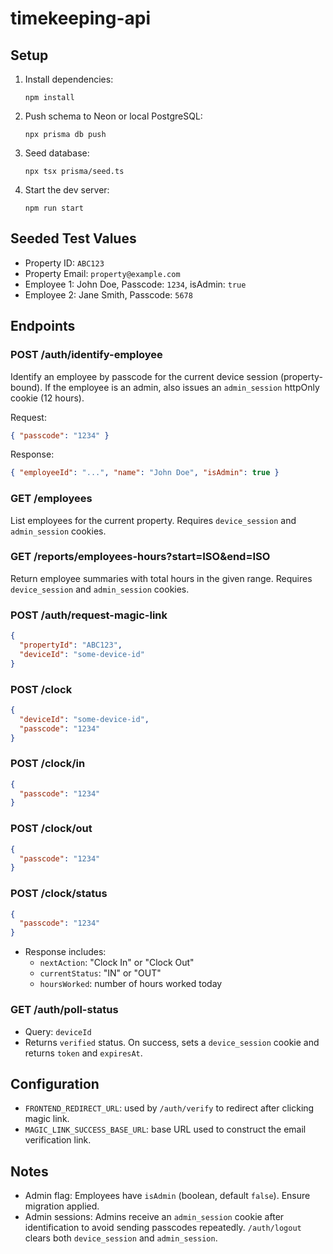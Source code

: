 # timekeeping-api

## Setup

1. Install dependencies:
   ```
   npm install
   ```

2. Push schema to Neon or local PostgreSQL:
   ```
   npx prisma db push
   ```

3. Seed database:
   ```
   npx tsx prisma/seed.ts
   ```

4. Start the dev server:
   ```
   npm run start
   ```

## Seeded Test Values

- Property ID: `ABC123`
- Property Email: `property@example.com`
- Employee 1: John Doe, Passcode: `1234`, isAdmin: `true`
- Employee 2: Jane Smith, Passcode: `5678`

## Endpoints

### POST /auth/identify-employee
Identify an employee by passcode for the current device session (property-bound). If the employee is an admin, also issues an `admin_session` httpOnly cookie (12 hours).

Request:
```json
{ "passcode": "1234" }
```

Response:
```json
{ "employeeId": "...", "name": "John Doe", "isAdmin": true }
```

### GET /employees
List employees for the current property. Requires `device_session` and `admin_session` cookies.

### GET /reports/employees-hours?start=ISO&end=ISO
Return employee summaries with total hours in the given range. Requires `device_session` and `admin_session` cookies.

### POST /auth/request-magic-link
```json
{
  "propertyId": "ABC123",
  "deviceId": "some-device-id"
}
```

### POST /clock
```json
{
  "deviceId": "some-device-id",
  "passcode": "1234"
}
```

### POST /clock/in
```json
{
  "passcode": "1234"
}
```

### POST /clock/out
```json
{
  "passcode": "1234"
}
```

### POST /clock/status
```json
{
  "passcode": "1234"
}
```
- Response includes:
  - `nextAction`: "Clock In" or "Clock Out"
  - `currentStatus`: "IN" or "OUT"
  - `hoursWorked`: number of hours worked today

### GET /auth/poll-status
- Query: `deviceId`
- Returns `verified` status. On success, sets a `device_session` cookie and returns `token` and `expiresAt`.

## Configuration

- `FRONTEND_REDIRECT_URL`: used by `/auth/verify` to redirect after clicking magic link.
- `MAGIC_LINK_SUCCESS_BASE_URL`: base URL used to construct the email verification link.

## Notes

- Admin flag: Employees have `isAdmin` (boolean, default `false`). Ensure migration applied.
- Admin sessions: Admins receive an `admin_session` cookie after identification to avoid sending passcodes repeatedly. `/auth/logout` clears both `device_session` and `admin_session`.
